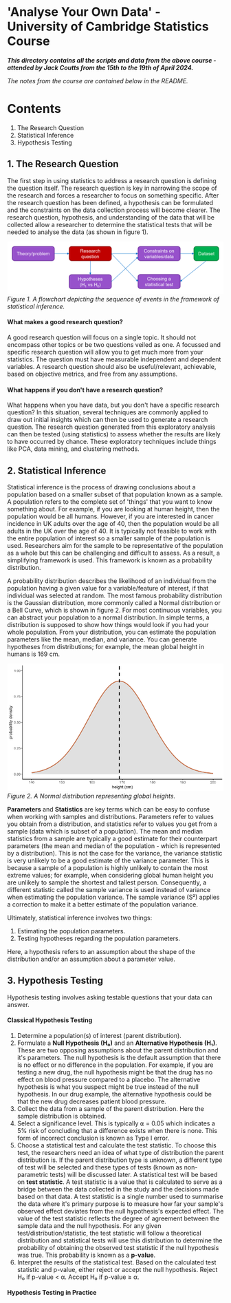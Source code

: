 # 'Analyse Your Own Data' - University of Cambridge Statistics Course

***This directory contains all the scripts and data from the above course - attended by Jack Coutts from the 15th to 
the 19th of April 2024.***

*The notes from the course are contained below in the README.*

# Contents
1. The Research Question
2. Statistical Inference 
3. Hypothesis Testing

## 1. The Research Question

The first step in using statistics to address a research question is defining the question itself. The research question
is key in narrowing the scope of the research and forces a researcher to focus on something specific. After the research
question has been defined, a hypothesis can be formulated and the constraints on the data collection process will become
clearer. The research question, hypothesis, and understanding of the data that will be collected allow a researcher to 
determine the statistical tests that will be needed to analyse the data (as shown in figure 1).

![](./images/research_question_flowchart.png)
*Figure 1. A flowchart depicting the sequence of events in the framework of statistical inference.*

#### What makes a good research question?

A good research question will focus on a single topic. It should not encompass other topics or be two questions veiled 
as one. A focussed and specific research question will allow you to get much more from your statistics. The question must 
have measurable independent and dependent variables. A research question should also be useful/relevant, 
achievable, based on objective metrics, and free from any assumptions. 

#### What happens if you don't have a research question?

What happens when you have data, but you don't have a specific research question? In this situation, several techniques 
are commonly applied to draw out initial insights which can then be used to generate a research question. The research 
question generated from this exploratory analysis can then be tested (using statistics) to assess whether the results 
are likely to have occurred by chance. These exploratory techniques include things like PCA, data mining, and 
clustering methods. 

## 2. Statistical Inference

Statistical inference is the process of drawing conclusions about a population based on a smaller subset of that 
population known as a sample. A population refers to the complete set of 'things' that you want to know something about. 
For example, if you are looking at human height, then the population would be all humans. However, if you are interested 
in cancer incidence in UK adults over the age of 40, then the population would be all adults in the UK over the age of 40. 
It is typically not feasible to work with the entire population of interest so a smaller sample of the population is 
used. Researchers aim for the sample to be representative of the population as a whole but this can be challenging 
and difficult to assess. As a result, a simplifying framework is used. This framework is known as a probability 
distribution. 

A probability distribution describes the likelihood of an individual from the population having a given value for a 
variable/feature of interest, if that individual was selected at random. The most famous probability distribution is 
the Gaussian distribution, more commonly called a Normal distribution or a Bell Curve, which is shown in figure 2. For 
most continuous variables, you can abstract your population to a normal distribution. In simple terms, a distribution 
is supposed to show how things would look if you had your whole population. From your distribution, you can estimate 
the population parameters like the mean, median, and variance. You can generate hypotheses from distributions; for 
example, the mean global height in humans is 169 cm. 

![](./images/normal_distribution.png)  
*Figure 2. A Normal distribution representing global heights.*

**Parameters** and **Statistics** are key terms which can be easy to confuse when working with samples and 
distributions. Parameters refer to values you obtain from a distribution, and statistics refer to values you get from a 
sample (data which is subset of a population). The mean and median statistics from a sample are typically a good 
estimate for their counterpart parameters (the mean and median of the population - which is represented by a distribution).
This is not the case for the variance, the variance statistic is very unlikely to be a good estimate of the variance 
parameter. This is because a sample of a population is highly unlikely to contain the most extreme values; for example, 
when considering global human height you are unlikely to sample the shortest and tallest person. Consequently, a 
different statistic called the sample variance is used instead of variance when estimating the population variance. The 
sample variance (S²) applies a correction to make it a better estimate of the population variance.

Ultimately, statistical inference involves two things:
1. Estimating the population parameters.
2. Testing hypotheses regarding the population parameters. 

Here, a hypothesis refers to an assumption about the shape of the distribution and/or an assumption about a parameter 
value.

## 3. Hypothesis Testing

Hypothesis testing involves asking testable questions that your data can answer.  

#### Classical Hypothesis Testing

1. Determine a population(s) of interest (parent distribution).
2. Formulate a **Null Hypothesis (H₀)** and an **Alternative Hypothesis (H₁)**. These are two opposing assumptions 
about the parent distribution and it's parameters. The null hypothesis is the default assumption that there is no effect 
or no difference in the population. For example, if you are testing a new drug, the null hypothesis might be that the 
drug has no effect on blood pressure compared to a placebo. The alternative hypothesis is what you suspect might be true 
instead of the null hypothesis. In our drug example, the alternative hypothesis could be that the new drug decreases 
patient blood pressure.
3. Collect the data from a sample of the parent distribution. Here the sample distribution is obtained.
4. Select a significance level. This is typically ⍺ = 0.05 which indicates a 5% risk of concluding that a difference 
exists when there is none. This form of incorrect conclusion is known as Type I error.
5. Choose a statistical test and calculate the test statistic. To choose this test, the researchers need an idea of 
what type of distribution the parent distribution is. If the parent distribution type is unknown, a different type of 
test will be selected and these types of tests (known as non-parametric tests) will be discussed later. A statistical 
test will be based on **test statistic**. A test statistic is a value that is calculated to serve as a bridge between 
the data collected in the study and the decisions made based on that data. A test statistic is a single number used to 
summarise the data where it's primary purpose is to measure how far your sample's observed effect deviates from the 
null hypothesis's expected effect. The value of the test statistic reflects the degree of agreement between the sample 
data and the null hypothesis. For any given test/distribution/statistic, the test statistic will follow a theoretical 
distribution and statistical tests will use this distribution to determine the probability of obtaining the observed 
test statistic if the null hypothesis was true. This probability is known as a **p-value**.
6. Interpret the results of the statistical test. Based on the calculated test statistic and p-value, either reject or 
accept the null hypothesis. Reject H₀ if p-value < α. Accept H₀ if p-value ≥ α.


#### Hypothesis Testing in Practice